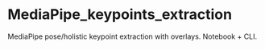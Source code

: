 # MediaPipe_keypoints_extraction
MediaPipe pose/holistic keypoint extraction with overlays. Notebook + CLI.
